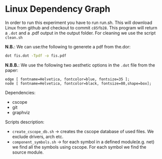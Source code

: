 # Linux Dependency Graph

In order to run this experiment you have to run run.sh.  This will download
Linux from github and checkout to commit `c85fb28`.  This program will return a
`.dot` and a .pdf output in the output folder.  For cleaning we use the script
`clean.sh`

  **N.B.**: We can use:the following to generete a pdf from the.dor:
  ```bash
  dot fis.dot -Tpdf -o fis.pdf
  ```

  **N.B.B.**: We use the following two aesthetic options in the `.dot` file from
  the paper:
  ```
  edge [ fontname=Helvetica, fontcolor=blue, fontsize=35 ];
  node [ fontname=Helvetica, fontcolor=black, fontsize=80,shape=box];	
  ```

Dependencies:
* cscope
* git
* graphviz

Scripts description:
* `create_cscope_db.sh` -> creates the cscope database of used files. We exclude drivers, arch etc.
* `component_symbols.sh` -> for each symbol in a defined module(e.g. net) we find all the symbols using cscope. For each symbol we find the source module. 

